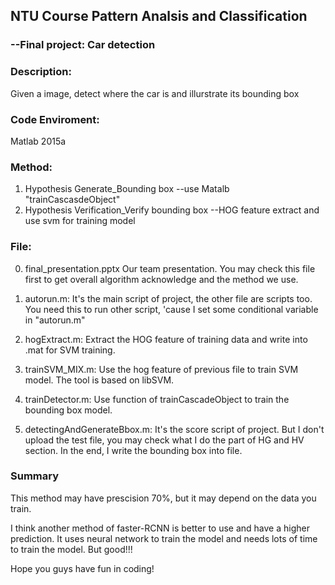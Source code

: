 ## NTU Course Pattern Analsis and Classification 
### --Final project: Car detection 

### Description:
Given a image, detect where the car is and illurstrate its bounding box

### Code Enviroment:
Matlab 2015a

### Method:
1. Hypothesis Generate_Bounding box 
--use Matalb "trainCascasdeObject"
2. Hypothesis Verification_Verify bounding box 
--HOG feature extract and use svm for training model 


### File:
0. final_presentation.pptx
Our team presentation. You may check this file first to get overall algorithm acknowledge and the method we use.

1. autorun.m:
It's the main script of project, the other file are scripts too. You need this to run other script, 'cause I set some conditional variable in "autorun.m"

2. hogExtract.m:
Extract the HOG feature of training data and write into .mat for SVM training.

3. trainSVM_MIX.m:
Use the hog feature of previous file to train SVM model. The tool is based on libSVM.

4. trainDetector.m:
Use function of trainCascadeObject to train the bounding box model. 

5. detectingAndGenerateBbox.m:
It's the score script of project. But I don't upload the test file, you may check what I do the part of HG and HV section. In the end, I write the bounding box into file.


### Summary
This method may have prescision 70%, but it may depend on the data you train. 

I think another method of faster-RCNN is better to use and have a higher prediction. 
It uses neural network to train the model and needs lots of time to train the model.
But good!!!

Hope you guys have fun in coding!
